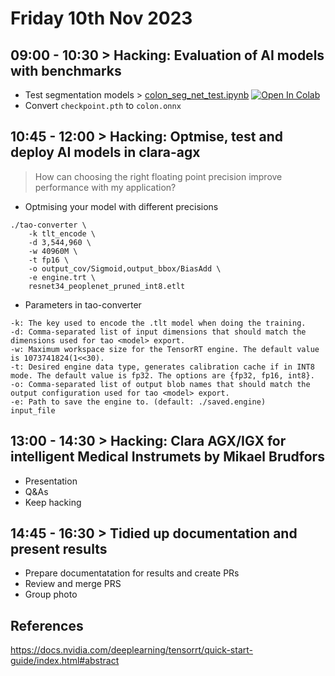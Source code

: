 # Friday 10th Nov 2023

## 09:00 - 10:30 > Hacking: Evaluation of AI models with benchmarks
* Test segmentation models > [colon_seg_net_test.ipynb](colon_seg_net_test.ipynb) [![Open In Colab](https://colab.research.google.com/assets/colab-badge.svg)](https://colab.research.google.com/drive/1zNmljc-ppn_0RZvppI3Vz7rX3uA8msPd)    
* Convert `checkpoint.pth` to `colon.onnx`

## 10:45 - 12:00 > Hacking: Optmise, test and deploy AI models in clara-agx
> How can choosing the right floating point precision improve performance with my application?  

* Optmising your model with different precisions
```
./tao-converter \
    -k tlt_encode \
    -d 3,544,960 \
    -w 40960M \
    -t fp16 \
    -o output_cov/Sigmoid,output_bbox/BiasAdd \
    -e engine.trt \
    resnet34_peoplenet_pruned_int8.etlt
```

* Parameters in tao-converter
```
-k: The key used to encode the .tlt model when doing the training. 
-d: Comma-separated list of input dimensions that should match the dimensions used for tao <model> export.
-w: Maximum workspace size for the TensorRT engine. The default value is 1073741824(1<<30).
-t: Desired engine data type, generates calibration cache if in INT8 mode. The default value is fp32. The options are {fp32, fp16, int8}.
-o: Comma-separated list of output blob names that should match the output configuration used for tao <model> export.
-e: Path to save the engine to. (default: ./saved.engine)
input_file
```

## 13:00 - 14:30 > Hacking: Clara AGX/IGX for intelligent Medical Instrumets by Mikael Brudfors
* Presentation 
* Q&As
* Keep hacking 

## 14:45 - 16:30 > Tidied up documentation and present results
* Prepare documentatation for results and create PRs
* Review and merge PRS
* Group photo

## References 

https://docs.nvidia.com/deeplearning/tensorrt/quick-start-guide/index.html#abstract


